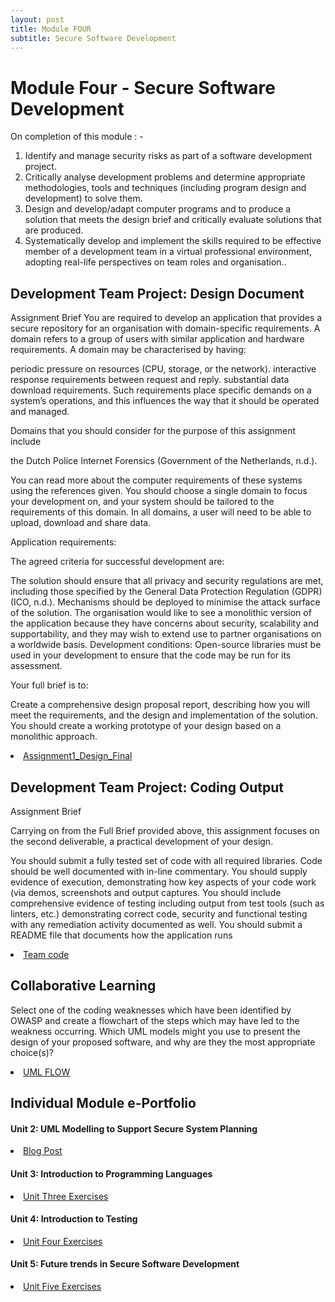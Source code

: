 ```yaml
---
layout: post
title: Module FOUR
subtitle: Secure Software Development
---
```

<h1>Module Four - Secure Software Development</h1>

On completion of this module : - 
<ol>
<li>Identify and manage security risks as part of a software development project.</li>
<li>Critically analyse development problems and determine appropriate methodologies, tools and techniques (including program design and development) to solve them.</li>
<li>Design and develop/adapt computer programs and to produce a solution that meets the design brief and critically evaluate solutions that are produced.</li>
<li>Systematically develop and implement the skills required to be effective member of a development team in a virtual professional environment, adopting real-life perspectives on team roles and organisation..</li>
</ol>


## Development Team Project: Design Document
Assignment Brief
You are required to develop an application that provides a secure repository for an organisation with domain-specific requirements. A domain refers to a group of users with similar application and hardware requirements. A domain may be characterised by having:   

periodic pressure on resources (CPU, storage, or the network).
interactive response requirements between request and reply.
substantial data download requirements.
Such requirements place specific demands on a system’s operations, and this influences the way that it should be operated and managed.

Domains that you should consider for the purpose of this assignment include


the Dutch Police Internet Forensics (Government of the Netherlands, n.d.).

You can read more about the computer requirements of these systems using the references given. You should choose a single domain to focus your development on, and your system should be tailored to the requirements of this domain. In all domains, a user will need to be able to upload, download and share data.

Application requirements: 

The agreed criteria for successful development are:

The solution should ensure that all privacy and security regulations are met, including those specified by the General Data Protection Regulation (GDPR) (ICO, n.d.).
Mechanisms should be deployed to minimise the attack surface of the solution. 
The organisation would like to see a monolithic version of the application because they have concerns about security, scalability and supportability, and they may wish to extend use to partner organisations on a worldwide basis.
Development conditions: Open-source libraries must be used in your development to ensure that the code may be run for its assessment.

Your full brief is to:

Create a comprehensive design proposal report, describing how you will meet the requirements, and the design and implementation of the solution.
You should create a working prototype of your design based on a monolithic approach.

<li> <a href="https://github.com/DeepakSidhar/DeepakSidhar.github.io/blob/main/assets/ModuleFour/SSD_Assignment1_Design_Final.pdf">Assignment1_Design_Final</a></li>



## Development Team Project: Coding Output
Assignment Brief

Carrying on from the Full Brief provided above, this assignment focuses on the second deliverable, a practical development of your design. 

You should submit a fully tested set of code with all required libraries. Code should be well documented with in-line commentary.
You should supply evidence of execution, demonstrating how key aspects of your code work (via demos, screenshots and output captures.
You should include comprehensive evidence of testing including output from test tools (such as linters, etc.) demonstrating correct code, security and functional testing with any remediation activity documented as well.
You should submit a README file that documents how the application runs

<li> <a href="https://github.com/DeepakSidhar/DeepakSidhar.github.io/blob/main/assets/ModuleFour/SSD_Assign2_2022.zip">Team code</a></li>




## Collaborative Learning 

Select one of the coding weaknesses which have been identified by OWASP and create a flowchart of the steps which may have led to the weakness occurring.
Which UML models might you use to present the design of your proposed software, and why are they the most appropriate choice(s)?

<li> <a href="https://github.com/DeepakSidhar/DeepakSidhar.github.io/blob/main/assets/ModuleFour/UML%20flowchart.pdf">UML FLOW</a></li>





## Individual Module e-Portfolio

>
<h4>Unit 2: UML Modelling to Support Secure System Planning</h4>
<li><a href="https://github.com/DeepakSidhar/DeepakSidhar.github.io/blob/main/assets/ModuleFour/unit2%20blog%20post.pdf">Blog Post	</a></li>
<h4>Unit 3: Introduction to Programming Languages</h4>
<li><a href="https://github.com/DeepakSidhar/DeepakSidhar.github.io/blob/main/assets/ModuleFour/SSD%20Unit%203%20.pdf">Unit Three Exercises	</a></li>
<h4>Unit 4: Introduction to Testing</h4>
<li><a href="https://github.com/DeepakSidhar/DeepakSidhar.github.io/blob/main/assets/ModuleFour/SSD%20Unit%204%20.pdf">Unit Four Exercises	</a></li>
<h4>Unit 5: Future trends in Secure Software Development</h4>
<li> <a href="https://github.com/DeepakSidhar/DeepakSidhar.github.io/blob/main/assets/ModuleFour/SSD%20Unit%205.pdf">Unit Five Exercises	</a></li>
